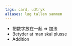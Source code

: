 ```yaml
---
tags: card, udtryk
aliases: læg tallen sammen
---
```


- 把数字放在一起
	=> 加法
- Betyder at man skal plusse
- Addition